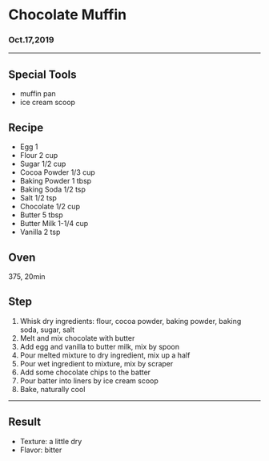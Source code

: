 # Chocolate Muffin

### Oct.17,2019

---
## Special Tools

- muffin pan
- ice cream scoop

## Recipe

- Egg 1
- Flour 2 cup
- Sugar 1/2 cup
- Cocoa Powder 1/3 cup
- Baking Powder 1 tbsp
- Baking Soda 1/2 tsp
- Salt 1/2 tsp
- Chocolate 1/2 cup
- Butter 5 tbsp
- Butter Milk 1-1/4 cup
- Vanilla 2 tsp

## Oven
375, 20min

## Step
1. Whisk dry ingredients: flour, cocoa powder, baking powder, baking soda, sugar, salt
2. Melt and mix chocolate with butter
3. Add egg and vanilla to butter milk, mix by spoon
4. Pour melted mixture to dry ingredient, mix up a half
5. Pour wet ingredient to mixture, mix by scraper
6. Add some chocolate chips to the batter
7. Pour batter into liners by ice cream scoop
8. Bake, naturally cool

---
## Result
- Texture: a little dry
- Flavor: bitter